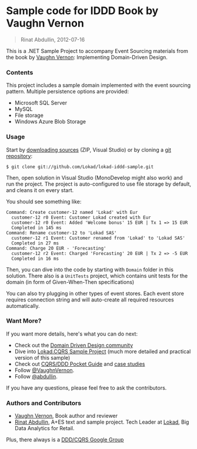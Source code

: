 Sample code for IDDD Book by Vaughn Vernon
==========================================
> Rinat Abdullin, 2012-07-16

This is a .NET Sample Project to accompany Event Sourcing materials 
from the book by [Vaughn Vernon](http://vaughnvernon.co/): Implementing Domain-Driven Design.

### Contents

This project includes a sample domain implemented with the event sourcing pattern. 
Multiple persistence options are provided:

* Microsoft SQL Server
* MySQL
* File storage
* Windows Azure Blob Storage

### Usage

Start by [downloading sources](https://github.com/Lokad/lokad-iddd-sample/zipball/master) (ZIP, Visual Studio) 
or by cloning a [git repository](https://github.com/Lokad/lokad-iddd-sample):

```
$ git clone git://github.com/Lokad/lokad-iddd-sample.git
```


Then, open solution in Visual Studio (MonoDevelop might also work) and
run the project. The project is auto-configured to use file storage by default,
and cleans it on every start.

You should see something like:

```
Command: Create customer-12 named 'Lokad' with Eur
  customer-12 r0 Event: Customer Lokad created with Eur
  customer-12 r0 Event: Added 'Welcome bonus' 15 EUR | Tx 1 => 15 EUR
  Completed in 145 ms
Command: Rename customer-12 to 'Lokad SAS'
  customer-12 r1 Event: Customer renamed from 'Lokad' to 'Lokad SAS'
  Completed in 27 ms
Command: Charge 20 EUR - 'Forecasting'
  customer-12 r2 Event: Charged 'Forecasting' 20 EUR | Tx 2 => -5 EUR
  Completed in 16 ms
```

Then, you can dive into the code by starting with `Domain` folder in this solution.
There also is a `UnitTests` project, which contains unit tests for the domain
(in form of Given-When-Then specifications)

You can also try plugging in other types of event stores. Each event store requires 
connection string and will auto-create all required resources automatically.

### Want More?

If you want more details, here's what you can do next:

* Check out the [Domain Driven Design community](http://dddcommunity.org/)
* Dive into [Lokad.CQRS Sample Project](http://lokad.github.com/lokad-cqrs/) (much more detailed and practical version of this sample)
* Check out [CQRS/DDD Pocket Guide](http://cqrsguide.com/case-studies) and [case studies](http://cqrsguide.com/case-studies)
* Follow [@VaughnVernon](https://twitter.com/#!/VaughnVernon).
* Follow [@abdullin](https://twitter.com/#!/abdullin).

If you have any questions, please feel free to ask the contributors.

### Authors and Contributors

* [Vaughn Vernon](http://vaughnvernon.co/), Book author and reviewer
* [Rinat Abdullin](http://abdullin.com), A+ES text and sample project. Tech Leader at [Lokad](http://www.lokad.com/), Big Data Analytics for Retail.

Plus, there always is a [DDD/CQRS Google Group](https://groups.google.com/forum/?fromgroups#!forum/dddcqrs)